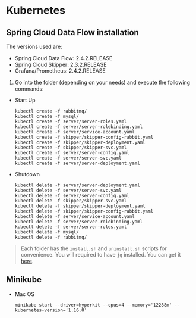 # Kubernetes

## Spring Cloud Data Flow installation

The versions used are:

- Spring Cloud Data Flow: 2.4.2.RELEASE
- Spring Cloud Skipper: 2.3.2.RELEASE
- Grafana/Prometheus: 2.4.2.RELEASE

1. Go into the folder (depending on your needs) and execute the following commands:

- Start Up
	```shell
	kubectl create -f rabbitmq/
	kubectl create -f mysql/
	kubectl create -f server/server-roles.yaml
	kubectl create -f server/server-rolebinding.yaml
	kubectl create -f server/service-account.yaml
	kubectl create -f skipper/skipper-config-rabbit.yaml
	kubectl create -f skipper/skipper-deployment.yaml
	kubectl create -f skipper/skipper-svc.yaml
	kubectl create -f server/server-config.yaml
	kubectl create -f server/server-svc.yaml
	kubectl create -f server/server-deployment.yaml
	```
- Shutdown
	```shell
	kubectl delete -f server/server-deployment.yaml
	kubectl delete -f server/server-svc.yaml
	kubectl delete -f server/server-config.yaml
	kubectl delete -f skipper/skipper-svc.yaml
	kubectl delete -f skipper/skipper-deployment.yaml
	kubectl delete -f skipper/skipper-config-rabbit.yaml
	kubectl delete -f server/service-account.yaml
	kubectl delete -f server/server-rolebinding.yaml
	kubectl delete -f server/server-roles.yaml
	kubectl delete -f mysql/	
	kubectl delete -f rabbitmq/
	```

> Each folder has the `install.sh` and `uninstall.sh` scripts for convenience. You will required to have `jq` installed.
  You can get it [here](https://stedolan.github.io/jq/).

## Minikube

- Mac OS
   ```shell
   minikube start --driver=hyperkit --cpus=4 --memory='12288m' --kubernetes-version='1.16.0'
   ```